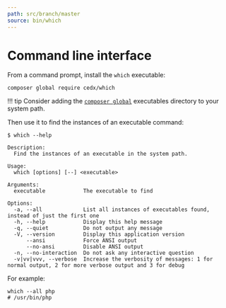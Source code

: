 ```yaml
---
path: src/branch/master
source: bin/which
---
```


# Command line interface
From a command prompt, install the `which` executable:

```shell
composer global require cedx/which
```

!!! tip
    Consider adding the [`composer global`](https://getcomposer.org/doc/03-cli.md#global) executables directory to your system path.

Then use it to find the instances of an executable command:

```shell
$ which --help

Description:
  Find the instances of an executable in the system path.

Usage:
  which [options] [--] <executable>

Arguments:
  executable            The executable to find

Options:
  -a, --all             List all instances of executables found, instead of just the first one
  -h, --help            Display this help message
  -q, --quiet           Do not output any message
  -V, --version         Display this application version
      --ansi            Force ANSI output
      --no-ansi         Disable ANSI output
  -n, --no-interaction  Do not ask any interactive question
  -v|vv|vvv, --verbose  Increase the verbosity of messages: 1 for normal output, 2 for more verbose output and 3 for debug
```

For example:

```shell
which --all php
# /usr/bin/php
```
